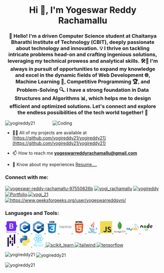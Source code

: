 
<h1 align="center">Hi 👋, I'm Yogeswar Reddy Rachamallu</h1>
<h3 align="center">👋 Hello! I'm a driven Computer Science student at Chaitanya Bharathi Institute of Technology (CBIT), deeply passionate about technology and innovation. 💡 I thrive on tackling intricate problems head-on and crafting ingenious solutions, leveraging my technical prowess and analytical skills. 🛠️🧠 I'm always in pursuit of opportunities to expand my knowledge and excel in the dynamic fields of Web Development 🌐, Machine Learning 🤖, Competitive Programming 🏆, and Problem-Solving 🔍. I have a strong foundation in Data Structures and Algorithms 📊, which helps me to design efficient and optimized solutions. Let's connect and explore the endless possibilities of the tech world together! 🚀</h3>
<img align="right" alt="Coding" width="350" src="https://camo.githubusercontent.com/19db51af5f90f1b152bc0b9078f5fe97053955be5074f03f17019c70345bdcdb/68747470733a2f2f6d69726f2e6d656469756d2e636f6d2f6d61782f313336302f302a37513379765349765f7430696f4a2d5a2e676966">
<p align="left"> <img src="https://komarev.com/ghpvc/?username=yogireddy21&label=Profile%20views&color=0e75b6&style=flat" alt="yogireddy21" /> </p>

- 👨‍💻 All of my projects are available at [https://github.com/yogireddy21/yogireddy21](https://github.com/yogireddy21/yogireddy21)

- 📫 How to reach me **yogeswarreddyrachamallu@gmail.com**

- 📄 Know about my experiences [Resume....](https://drive.google.com/file/d/1mTJlPeoiZa0OrxcAiSVsgA_VrTuc_Up9/view?usp=drive_link)

<h3 align="left">Connect with me:</h3>
<p align="left">
<a href="https://linkedin.com/in/yogeswar-reddy-rachamallu-97550826b" target="blank"><img align="center" src="https://raw.githubusercontent.com/rahuldkjain/github-profile-readme-generator/master/src/images/icons/Social/linked-in-alt.svg" alt="yogeswar-reddy-rachamallu-97550826b" height="30" width="40" /></a>
<a href="https://instagram.com/yogi_rachamallu" target="blank"><img align="center" src="https://raw.githubusercontent.com/rahuldkjain/github-profile-readme-generator/master/src/images/icons/Social/instagram.svg" alt="yogi_rachamallu" height="30" width="40" /></a>
<a href="https://www.codechef.com/users/yogireddy" target="blank"><img align="center" src="https://cdn.jsdelivr.net/npm/simple-icons@3.1.0/icons/codechef.svg" alt="yogireddy" height="30" width="40" /></a>
<a href="https://portfolio-dun-three-18.vercel.app/" target="_blank">
              <img align="center" src="https://cdn.jsdelivr.net/npm/simple-icons@3.1.0/icons/portfolio.svg" alt="Portfolio" height="30" width="40" />
            </a>
<a href="https://www.leetcode.com/yogi_21" target="blank"><img align="center" src="https://raw.githubusercontent.com/rahuldkjain/github-profile-readme-generator/master/src/images/icons/Social/leet-code.svg" alt="yogi_21" height="30" width="40" /></a>
<a href="https://auth.geeksforgeeks.org/user/https://www.geeksforgeeks.org/user/yogeswarreddqvnj/" target="blank"><img align="center" src="https://raw.githubusercontent.com/rahuldkjain/github-profile-readme-generator/master/src/images/icons/Social/geeks-for-geeks.svg" alt="https://www.geeksforgeeks.org/user/yogeswarreddqvnj/" height="30" width="40" /></a>
</p>

<h3 align="left">Languages and Tools:</h3>
<p align="left"> <a href="https://getbootstrap.com" target="_blank" rel="noreferrer"> <img src="https://raw.githubusercontent.com/devicons/devicon/master/icons/bootstrap/bootstrap-plain-wordmark.svg" alt="bootstrap" width="40" height="40"/> </a> <a href="https://www.cprogramming.com/" target="_blank" rel="noreferrer"> <img src="https://raw.githubusercontent.com/devicons/devicon/master/icons/c/c-original.svg" alt="c" width="40" height="40"/> </a> <a href="https://www.w3schools.com/cpp/" target="_blank" rel="noreferrer"> <img src="https://raw.githubusercontent.com/devicons/devicon/master/icons/cplusplus/cplusplus-original.svg" alt="cplusplus" width="40" height="40"/> </a> <a href="https://www.w3schools.com/css/" target="_blank" rel="noreferrer"> <img src="https://raw.githubusercontent.com/devicons/devicon/master/icons/css3/css3-original-wordmark.svg" alt="css3" width="40" height="40"/> </a> <a href="https://expressjs.com" target="_blank" rel="noreferrer"> <img src="https://raw.githubusercontent.com/devicons/devicon/master/icons/express/express-original-wordmark.svg" alt="express" width="40" height="40"/> </a> <a href="https://www.w3.org/html/" target="_blank" rel="noreferrer"> <img src="https://raw.githubusercontent.com/devicons/devicon/master/icons/html5/html5-original-wordmark.svg" alt="html5" width="40" height="40"/> </a> <a href="https://www.java.com" target="_blank" rel="noreferrer"> <img src="https://raw.githubusercontent.com/devicons/devicon/master/icons/java/java-original.svg" alt="java" width="40" height="40"/> </a> <a href="https://developer.mozilla.org/en-US/docs/Web/JavaScript" target="_blank" rel="noreferrer"> <img src="https://raw.githubusercontent.com/devicons/devicon/master/icons/javascript/javascript-original.svg" alt="javascript" width="40" height="40"/> </a> <a href="https://www.mongodb.com/" target="_blank" rel="noreferrer"> <img src="https://raw.githubusercontent.com/devicons/devicon/master/icons/mongodb/mongodb-original-wordmark.svg" alt="mongodb" width="40" height="40"/> </a> <a href="https://www.mysql.com/" target="_blank" rel="noreferrer"> <img src="https://raw.githubusercontent.com/devicons/devicon/master/icons/mysql/mysql-original-wordmark.svg" alt="mysql" width="40" height="40"/> </a> <a href="https://nodejs.org" target="_blank" rel="noreferrer"> <img src="https://raw.githubusercontent.com/devicons/devicon/master/icons/nodejs/nodejs-original-wordmark.svg" alt="nodejs" width="40" height="40"/> </a> <a href="https://pandas.pydata.org/" target="_blank" rel="noreferrer"> <img src="https://raw.githubusercontent.com/devicons/devicon/2ae2a900d2f041da66e950e4d48052658d850630/icons/pandas/pandas-original.svg" alt="pandas" width="40" height="40"/> </a> <a href="https://www.python.org" target="_blank" rel="noreferrer"> <img src="https://raw.githubusercontent.com/devicons/devicon/master/icons/python/python-original.svg" alt="python" width="40" height="40"/> </a> <a href="https://reactjs.org/" target="_blank" rel="noreferrer"> <img src="https://raw.githubusercontent.com/devicons/devicon/master/icons/react/react-original-wordmark.svg" alt="react" width="40" height="40"/> </a> <a href="https://scikit-learn.org/" target="_blank" rel="noreferrer"> <img src="https://upload.wikimedia.org/wikipedia/commons/0/05/Scikit_learn_logo_small.svg" alt="scikit_learn" width="40" height="40"/> </a> <a href="https://tailwindcss.com/" target="_blank" rel="noreferrer"> <img src="https://www.vectorlogo.zone/logos/tailwindcss/tailwindcss-icon.svg" alt="tailwind" width="40" height="40"/> </a> <a href="https://www.tensorflow.org" target="_blank" rel="noreferrer"> <img src="https://www.vectorlogo.zone/logos/tensorflow/tensorflow-icon.svg" alt="tensorflow" width="40" height="40"/> </a> </p>

<p><img align="left" src="https://github-readme-stats.vercel.app/api/top-langs?username=yogireddy21&show_icons=true&locale=en&layout=compact" alt="yogireddy21" /></p>

<p>&nbsp;<img align="center" src="https://github-readme-stats.vercel.app/api?username=yogireddy21&show_icons=true&locale=en" alt="yogireddy21" /></p>

<p><img align="center" src="https://github-readme-streak-stats.herokuapp.com/?user=yogireddy21&" alt="yogireddy21" /></p>
